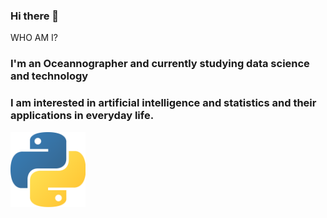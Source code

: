 ### Hi there 👋

WHO AM I?
<h3> I'm an Oceannographer and currently studying data science and technology</h3>
<h3> I am interested in artificial intelligence and statistics and their applications
in everyday life.</h3>

<img src="python.png" alt="Python" style="width:120px; height:120px"></img>
